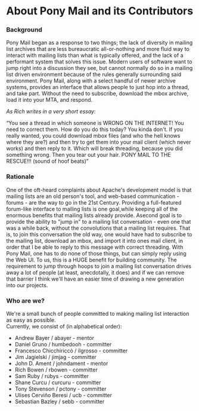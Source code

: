 # About Pony Mail and its Contributors

### Background
Pony Mail began as a response to two things; the lack of diversity in
mailing list archives that are less bureaucratic all-or-nothing and more
fluid way to interact with mailing lists than what is typically offered,
and the lack of a performant system that solves this issue. Modern users
of software want to jump right into a discussion they see, but cannot
normally do so in a mailing list driven environment because of the rules
generally surrounding said environment. Pony Mail, along with a select
handful of newer archive systems, provides an interface that allows
people to just hop into a thread, and take part. Without the need to
subscribe, download the mbox archive, load it into your MTA, and
respond.

_As Rich writes in a very short essay:_

<q>You see a thread in which someone is WRONG ON THE INTERNET! You need to
correct them. How do you do this today? You kinda don't. If you really
wanted, you could download mbox files (and who the hell knows where they
are?) and then try to get them into your mail client (which never works)
and then reply to it. Which will break threading, because you did
something wrong. Then you tear out your hair. PONY MAIL TO THE RESCUE!!!
(sound of hoof beats)</q>

### Rationale

One of the oft-heard complaints about Apache's development model is that
mailing lists are an old person's tool, and web-based communication -
forums - are the way to go in the 21st Century. Providing a
full-featured forum-like interface to mailing lists is one goal,while
keeping all of the enormous benefits that mailing lists already provide.
Asecond goal is to provide the ability to "jump in" to a mailing list
conversation - even one that was a while back, without the convolutions
that a mailing list requires. That is, to join this conversation the old
way, one would have had to subscribe to the mailing list, download an
mbox, and import it into ones mail client, in order that I be able to
reply to this message with correct threading. With Pony Mail, one has to
do none of those things, but can simply reply using the Web UI. To us,
this is a HUGE benefit for building community. The requirement to jump
through hoops to join a mailing list conversation drives away a lot of
people (at least, anecdotally, it does) and if we can remove that
barrier I think we'll have an easier time of drawing a new generation
into our projects.

### Who are we?

We're a small bunch of people committed to making mailing list interaction as easy as possible.<br/>
 Currently, we consist of (in alphabetical order):<br/>
 <ul>
     <li>Andrew Bayer / abayer - mentor</li>
     <li>Daniel Gruno / humbedooh - committer</li>
     <li>Francesco Chicchiriccò / ilgrosso - committer</li>
     <li>Jim Jagielski / jimjag - committer</li>
     <li>John D. Ament / johndament - mentor</li>
     <li>Rich Bowen / rbowen - committer</li>
     <li>Sam Ruby / rubys - committer</li>
     <li>Shane Curcu / curcuru - committer</li>
     <li>Tony Stevenson / pctony - committer</li>
     <li>Ulises Cerviño Beresi / ucb - committer</li>
     <li>Sebastian Bazley / sebb - committer</li>
 </ul>